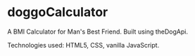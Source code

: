 # doggoCalculator

A BMI Calculator for Man's Best Friend. Built using theDogApi. 

Technologies used: HTML5, CSS, vanilla JavaScript.
